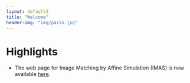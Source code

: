 ```yaml
---
layout: default2
title: "Welcome"
header-img: "img/paris.jpg"
---
```


Highlights
====================

- The web page for Image Matching by Affine Simulation (IMAS) is now available [here](/contact).

